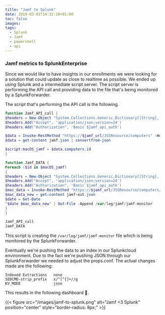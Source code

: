 ```yaml
---
title: "Jamf to Splunk"
date: 2019-03-01T14:32:10+01:00
toc: false
images:
tags:
  - Splunk
  - Jamf
  - powershell
  - api
---
```


### Jamf metrics to SplunkEnterprise

Since we would like to have insights in our enrollments we were looking for a solution that could update as close to realtime as possible. We ended up using Splunk and a intermediate script server. The script server is performing the API call and providing data to the file that's being monitored by a SplunkForwarder.

The script that's performing the API call is the following.

```powershell
function Jamf_API_call {
$headers = New-Object "System.Collections.Generic.Dictionary[[String],[String]]"
$headers.Add("Accept", 'application/json;version=24')
$headers.Add("Authorization", 'Basic $jamf_api_auth')

$data = Invoke-RestMethod "https://$jamf_url/JSSResource/computers" -Headers $headers -OutFile jamf.json
$data = get-content jamf.json | convertfrom-json

$script:macOS_jamf = $data.computers.id
}

function Jamf_DATA {
Foreach ($id in $macOS_jamf)
{
$headers = New-Object "System.Collections.Generic.Dictionary[[String],[String]]"
$headers.Add("Accept", 'application/json;version=24')
$headers.Add("Authorization", 'Basic $jamf_api_auth')
$mac_data = Invoke-RestMethod "https://$jamf_url/JSSResource/computers/id/$id/subset/General&Hardware&Location&extensionattributes" -Headers $headers -OutFile jamf-out.json
$mac_data_new = get-content jamf-out.json
$date = Get-Date
"$date $mac_data_new" | Out-File -Append /var/log/jamf/jamf-monitor
}
}

Jamf_API_call
Jamf_DATA
```

This script is creating the ```/var/log/jamf/jamf-monitor``` file which is being monitored by the SplunkForwarder.

Eventually we're pushing the data to an index in our Splunkcloud environment. Due to the fact we're pushing JSON through our SplunkForwarder we needed to adjust the props.conf. The actual changes made are the following:

```
Indexed Extractions   none
SEDCMD-strip_prefix   s/^[^{]+//g
KV_MODE               json
```

This results in the following dashboard 🧐.

{{< figure src="/images/jamf-to-splunk.png" alt="Jamf <3 Splunk" position="center" style="border-radius: 8px;" >}}
